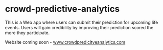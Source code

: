 # crowd-predictive-analytics
This is a Web app where users can submit their prediction for upcoming life events. Users will gain credibility by improving their prediction 
scored the more they participate. 

Website coming soon - www.crowdpredicitveanalytics.com


